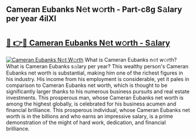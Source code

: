 ## Cameran Eubanks N𝚎t w𝚘rth - Part-c8g S𝚊lary per year 4ilXI

# <h2><a href="http://gc50xv4.nevu.top/?p=Cameran+Eubanks">🔗 👉🔴 Cameran Eubanks N𝚎t w𝚘rth - S𝚊lary</a></h2>

[![Cameran Eubanks N𝚎t W𝚘rth](https://i.imgur.com/Oavwk0R.jpeg)](http://gc50xv4.nevu.top/?p=Cameran+Eubanks)
What is Cameran Eubanks n𝚎t w𝚘rth? What is Cameran Eubanks s𝚊lary per year?
This wealthy person's Cameran Eubanks net worth is substantial, making him one of the richest figures in his industry. His income from his employment is considerable, yet it pales in comparison to Cameran Eubanks net worth, which is thought to be significantly larger thanks to his numerous business pursuits and real estate investments. This prosperous man, whose Cameran Eubanks net worth is among the highest globally, is celebrated for his business acumen and financial brilliance. This prosperous individual, whose Cameran Eubanks net worth is in the billions and who earns an impressive salary, is a prime demonstration of the might of hard work, dedication, and financial brilliance.
